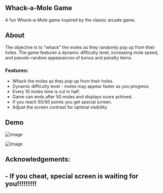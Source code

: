 ## Whack-a-Mole Game

A fun Whack-a-Mole game inspired by the classic arcade game.

## About
The objective is to "whack" the moles as they randomly pop up from their holes. The game features a dynamic difficulty level, increasing mole speed, and pseudo-random appearances of bonus and penalty items.

### Features:
* Whack the moles as they pop up from their holes.
* Dynamic difficulty level - moles may appear faster as you progress.
* Every 10 moles time is cut in half.
* Game can ends after 50 moles and displays score achived.
* If you reach 50/50 points you get special screen.
* Adjust the screen contrast for optimal visibility.

## Demo

![image](https://github.com/Doris0070/whack-a-mole/assets/119793367/c9ffd022-0717-4c86-b492-4496efea23e0)


![image](https://github.com/Doris0070/whack-a-mole/assets/119793367/7e5344bb-08f4-4b1e-8d48-74328c4ca4aa)


## Acknowledgements:
## - If you cheat, special screen is waiting for you!!!!!!!!!
  
